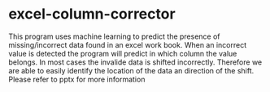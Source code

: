 # excel-column-corrector
This program uses machine learning to predict the presence of missing/incorrect data found in an excel work book.
When an incorrect value is detected the program will predict in which column the value belongs. In most cases the invalide data 
is shifted incorrectly. Therefore we are able to easily identify the location of the data an direction of the shift. Please refer to pptx for more information
